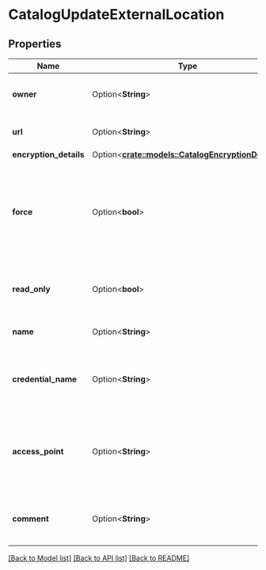 # CatalogUpdateExternalLocation

## Properties

Name | Type | Description | Notes
------------ | ------------- | ------------- | -------------
**owner** | Option<**String**> | The owner of the external location. | [optional]
**url** | Option<**String**> | Path URL of the external location. | [optional]
**encryption_details** | Option<[**crate::models::CatalogEncryptionDetails**](CatalogEncryptionDetails.md)> |  | [optional]
**force** | Option<**bool**> | Force update even if changing url invalidates dependent external tables or mounts. | [optional]
**read_only** | Option<**bool**> | Indicates whether the external location is read-only. | [optional]
**name** | Option<**String**> | Name of the external location. | [optional]
**credential_name** | Option<**String**> | Name of the storage credential used with this location. | [optional]
**access_point** | Option<**String**> | The AWS access point to use when accesing s3 for this external location. | [optional]
**comment** | Option<**String**> | User-provided free-form text description. | [optional]

[[Back to Model list]](../README.md#documentation-for-models) [[Back to API list]](../README.md#documentation-for-api-endpoints) [[Back to README]](../README.md)


